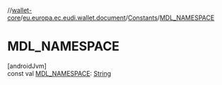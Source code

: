 //[wallet-core](../../../index.md)/[eu.europa.ec.eudi.wallet.document](../index.md)/[Constants](index.md)/[MDL_NAMESPACE](-m-d-l_-n-a-m-e-s-p-a-c-e.md)

# MDL_NAMESPACE

[androidJvm]\
const val [MDL_NAMESPACE](-m-d-l_-n-a-m-e-s-p-a-c-e.md): [String](https://kotlinlang.org/api/latest/jvm/stdlib/kotlin/-string/index.html)
